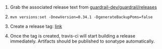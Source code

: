 1. Grab the associated release text from [guardrail-dev/guardrail/releases](https://github.com/guardrail-dev/guardrail/releases)

2. `mvn versions:set -DnewVersion=0.34.1 -DgenerateBackupPoms=false`

3. Create a release tag: [link](https://github.com/guardrail-dev/guardrail-maven-plugin/releases)

4. Once the tag is created, travis-ci will start building a release immediately.
   Artifacts should be published to sonatype automatically.
